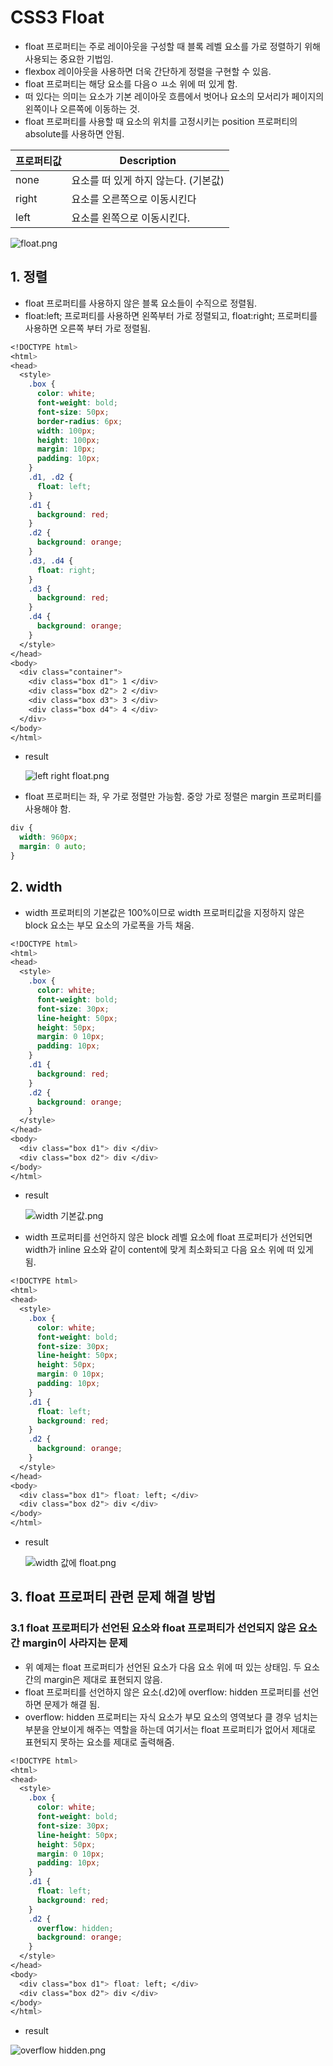 # CSS3 Float

- float 프로퍼티는 주로 레이아웃을 구성할 때 블록 레벨 요소를 가로 정렬하기 위해 사용되는 중요한 기법임.
- flexbox 레이아웃을 사용하면 더욱 간단하게 정렬을 구현할 수 있음.
- float 프로퍼티는 해당 요소를 다음ㅇ ㅛ소 위에 떠 있게 함.
- 떠 있다는 의미는 요소가 기본 레이아웃 흐름에서 벗어나 요소의 모서리가 페이지의 왼쪽이나 오른쪽에 이동하는 것.
- float 프로퍼티를 사용할 때 요소의 위치를 고정시키는 position 프로퍼티의 absolute를 사용하면 안됨.

| 프로퍼티값 | Description                          |
| ---------- | ------------------------------------ |
| none       | 요소를 떠 있게 하지 않는다. (기본값) |
| right      | 요소를 오른쪽으로 이동시킨다         |
| left       | 요소를 왼쪽으로 이동시킨다.          |

![float.png](https://prod-files-secure.s3.us-west-2.amazonaws.com/510cd684-c9a0-45bd-b45d-b35ad6027628/b22a7c4c-70d2-4630-aed2-036717682bdd/float.png)

## 1. 정렬

- float 프로퍼티를 사용하지 않은 블록 요소들이 수직으로 정렬됨.
- float:left; 프로퍼티를 사용하면 왼쪽부터 가로 정렬되고, float:right; 프로퍼티를 사용하면 오른쪽 부터 가로 정렬됨.

```css
<!DOCTYPE html>
<html>
<head>
  <style>
    .box {
      color: white;
      font-weight: bold;
      font-size: 50px;
      border-radius: 6px;
      width: 100px;
      height: 100px;
      margin: 10px;
      padding: 10px;
    }
    .d1, .d2 {
      float: left;
    }
    .d1 {
      background: red;
    }
    .d2 {
      background: orange;
    }
    .d3, .d4 {
      float: right;
    }
    .d3 {
      background: red;
    }
    .d4 {
      background: orange;
    }
  </style>
</head>
<body>
  <div class="container">
    <div class="box d1"> 1 </div>
    <div class="box d2"> 2 </div>
    <div class="box d3"> 3 </div>
    <div class="box d4"> 4 </div>
  </div>
</body>
</html>
```

- result

  ![left right float.png](https://prod-files-secure.s3.us-west-2.amazonaws.com/510cd684-c9a0-45bd-b45d-b35ad6027628/3b7eb148-2c6d-49a9-8adb-198cc0ec257b/left_right_float.png)

- float 프로퍼티는 좌, 우 가로 정렬만 가능함. 중앙 가로 정렬은 margin 프로퍼티를 사용해야 함.

```css
div {
  width: 960px;
  margin: 0 auto;
}
```

## 2. width

- width 프로퍼티의 기본값은 100%이므로 width 프로퍼티값을 지정하지 않은 block 요소는 부모 요소의 가로폭을 가득 채움.

```css
<!DOCTYPE html>
<html>
<head>
  <style>
    .box {
      color: white;
      font-weight: bold;
      font-size: 30px;
      line-height: 50px;
      height: 50px;
      margin: 0 10px;
      padding: 10px;
    }
    .d1 {
      background: red;
    }
    .d2 {
      background: orange;
    }
  </style>
</head>
<body>
  <div class="box d1"> div </div>
  <div class="box d2"> div </div>
</body>
</html>
```

- result

  ![width 기본값.png](https://prod-files-secure.s3.us-west-2.amazonaws.com/510cd684-c9a0-45bd-b45d-b35ad6027628/d5cdde5a-6147-4d0c-9034-34958ea59445/width_%EA%B8%B0%EB%B3%B8%EA%B0%92.png)

- width 프로퍼티를 선언하지 않은 block 레벨 요소에 float 프로퍼티가 선언되면 width가 inline 요소와 같이 content에 맞게 최소화되고 다음 요소 위에 떠 있게 됨.

```css
<!DOCTYPE html>
<html>
<head>
  <style>
    .box {
      color: white;
      font-weight: bold;
      font-size: 30px;
      line-height: 50px;
      height: 50px;
      margin: 0 10px;
      padding: 10px;
    }
    .d1 {
      float: left;
      background: red;
    }
    .d2 {
      background: orange;
    }
  </style>
</head>
<body>
  <div class="box d1"> float: left; </div>
  <div class="box d2"> div </div>
</body>
</html>
```

- result

  ![width 값에 float.png](https://prod-files-secure.s3.us-west-2.amazonaws.com/510cd684-c9a0-45bd-b45d-b35ad6027628/79e951c5-f44b-4931-aada-8d8b186a9638/width_%EA%B0%92%EC%97%90_float.png)

## 3. float 프로퍼티 관련 문제 해결 방법

### 3.1 float 프로퍼티가 선언된 요소와 float 프로퍼티가 선언되지 않은 요소간 margin이 사라지는 문제

- 위 예제는 float 프로퍼티가 선언된 요소가 다음 요소 위에 떠 있는 상태임. 두 요소간의 margin은 제대로 표현되지 않음.
- float 프로퍼티를 선언하지 않은 요소(.d2)에 overflow: hidden 프로퍼티를 선언하면 문제가 해결 됨.
- overflow: hidden 프로퍼티는 자식 요소가 부모 요소의 영역보다 클 경우 넘치는 부분을 안보이게 해주는 역할을 하는데 여기서는 float 프로퍼티가 없어서 제대로 표현되지 못하는 요소를 제대로 출력해줌.

```css
<!DOCTYPE html>
<html>
<head>
  <style>
    .box {
      color: white;
      font-weight: bold;
      font-size: 30px;
      line-height: 50px;
      height: 50px;
      margin: 0 10px;
      padding: 10px;
    }
    .d1 {
      float: left;
      background: red;
    }
    .d2 {
      overflow: hidden;
      background: orange;
    }
  </style>
</head>
<body>
  <div class="box d1"> float: left; </div>
  <div class="box d2"> div </div>
</body>
</html>
```

- result

![overflow hidden.png](https://prod-files-secure.s3.us-west-2.amazonaws.com/510cd684-c9a0-45bd-b45d-b35ad6027628/168e02f1-d7a8-4bc7-af1f-a9758e33ced9/overflow_hidden.png)
